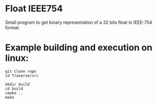 # Float IEEE754
Small program to get binary representation of a 32 bits float in IEEE-754 format.

# Example building and execution on linux:
```
git clone repo
cd Traverse/src

mkdir build
cd build
cmake ..
make
```
